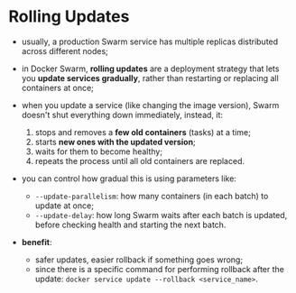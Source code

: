 # Rolling Updates

- usually, a production Swarm service has multiple replicas distributed across different nodes;
- in Docker Swarm, **rolling updates** are a deployment strategy that lets you **update services gradually**, rather than restarting or replacing all containers at once;
- when you update a service (like changing the image version), Swarm doesn't shut everything down immediately, instead, it:

  1. stops and removes a **few old containers** (tasks) at a time;
  2. starts **new ones with the updated version**;
  3. waits for them to become healthy;
  4. repeats the process until all old containers are replaced.


- you can control how gradual this is using parameters like:
  - `--update-parallelism`: how many containers (in each batch) to update at once;
  - `--update-delay`: how long Swarm waits after each batch is updated, before checking health and starting the next batch.
- **benefit**: 
  - safer updates, easier rollback if something goes wrong;
  - since there is a specific command for performing rollback after the update: `docker service update --rollback <service_name>`. <!-- todo: link to common commands section -->
